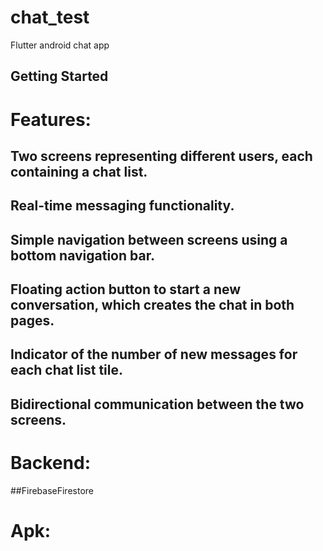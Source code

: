 # chat_test

Flutter android chat app 

## Getting Started

# Features:


## Two screens representing different users, each containing a chat list.

## Real-time messaging functionality.

## Simple navigation between screens using a bottom navigation bar.

## Floating action button to start a new conversation, which creates the chat in both pages.

## Indicator of the number of new messages for each chat list tile.

## Bidirectional communication between the two screens.

# Backend: 

##FirebaseFirestore

# Apk:





                
                


